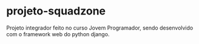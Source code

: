 # projeto-squadzone
 Projeto integrador feito no curso Jovem Programador, sendo desenvolvido com o framework web do python django.
